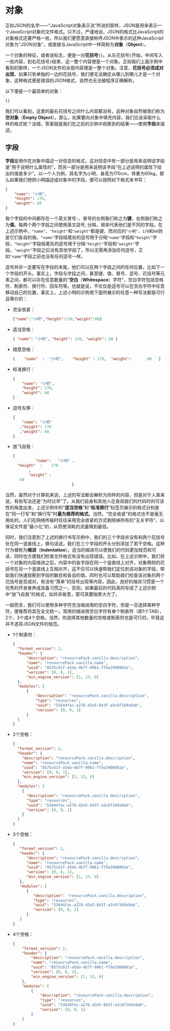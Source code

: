 # 对象

正如JSON的名字——“JavaScript对象表示法”所说的那样，JSON是用来表示一个JavaScript对象的文件格式。只不过，严谨地说，JSON的格式比JavaScript的对象格式还要严格一些，所以我们更愿意直接称呼JSON中表示的这种JavaScript对象为“JSON对象”，或直接与JavaScript中一样简称为**对象**（**Object**）。

一个对象的特征，或者说标志，便是一对**花括号**`{}`。从左花括号`{`开始，中间写入一些内容，到右花括号`}`结束，这一整个内容便是一个对象。正如我们上面示例中看到的那样，一个JSON文件的全部内容便是一整个对象。注意，**花括号必须成对出现**，如果只有单独的一边的花括号，我们便无法确定从哪儿到哪儿才是一个对象，这种格式便是错误的JSON格式，自然也无法被程序正确解析。

以下便是一个最简单的对象：

```json
{}
```

我们可以看到，这里的最右花括号之间什么内容都没有，这种对象自然被我们称为**空对象**（**Empty Object**）。那么，如果要向对象中填充内容，我们应该采取什么样的格式呢？没错，答案就是我们在之前的示例中观察到的结果——使用**字段**来描述。

## 字段

**字段**是用作在对象中描述一对信息的格式，这对信息中有一部分是用来说明该字段是“用于说明什么属性的”，而另一部分是用来说明该字段“在上述说明的属性下给出的值是多少”。以一个人为例，其名字为小明，身高为170cm，体重为60kg。那么如果我们想把小明描述成对象中的字段，便可以按照如下格式来书写：

```json
{
    "name": "小明",
    "height": 170,
    "weight": 60
}
```

每个字段的中间都存在一个英文冒号`:`，冒号的左侧我们称之为**键**，右侧我们称之为**值**。每两个两个字段之间使用英文逗号`,`分隔，用来代表他们是不同的字段。在上述示例中，`"name"`、`"height"`和`"weight"`都是键，而对应的`"小明"`、`170`和`60`则是它们各自的值。`"name"`字段结尾处的逗号用于分隔`"name"`字段和`"height"`字段，`"height"`字段结尾处的逗号用于分隔`"height"`字段和`"weight"`字段。`"weight"`字段之后没有其他字段了，所以无需再添加任何逗号，正如`"name"`字段之前也没有任何逗号一样。

逗号并非一定要写在字段的末尾，他们可以在两个字段之间的任何位置，比如下一个字段的开头。事实上，字段与字段之间，甚至键、值、冒号、逗号、花括号等元素之间，都可以存在任意数量的“**空白**（**Whitespace**）字符”，空白字符包括空格符、制表符、换行符、回车符等。也就是说，不仅仅是逗号可以在空白字符中任意移动自己的位置，事实上，上述小明的示例用下面所展示的任意一种写法都是可行且等价的：

- 完全收紧：

  ```json
  {"name":"小明","height":170,"weight":60}
  ```

- 适当空格：

  ```json
  { "name": "小明", "height": 170, "weight": 60 }
  ```

- 随意空格：

  ```json
  {    "name"  :  "小明",    "height" : 170,  "weight":       60   }
  ```

- 标准换行：

  ```json
  {
      "name": "小明",
      "height": 170,
      "weight": 60
  }
  ```

- 逗号左移：

  ```json
  {
      "name": "小明"
     ,"height": 170
     ,"weight": 60
  }
  ```

- 放飞自我：

  ```json
  {
            "name":   "小明" ,
    "height"  :    170
         ,
         "weight" :
     60
                            }
  ```


当然，虽然对于计算机来说，上述的写法都会解析为同样的内容，但是对于人类来说，有些写法还是“为时过早”了。从我们自身和其他人在查阅我们的代码时的可读性的角度出发，上述示例中的“**适当空格**”和“**标准换行**”标签页展示的格式分别是在“同一行写”和“换行写”时**最为推荐的格式**。当然，“完全收紧”的格式也不是毫无用处的，人们在网络传输时往往采用完全收紧的方式剔除掉所有的“无关字符”，以保证文件是“最小化”的，从而使消耗的流量降到最低。

同时，我们注意到了上述的换行书写示例中，我们的三个字段并没有和两个花括号处在同一竖直线上，换句话说，我们在三个字段的开头分别添加了若干空格。这种行为被称为**缩进**（**Indentation**）。适当的缩进可以使我们的代码更加规范和可读，同时也方便我们检查文件格式有没有出现错误。比如，在上述示例中，我们将一个对象的内容缩进之后，内容中的各字段在同一个竖直线上对齐，对象两侧的花括号在另一个竖直线上互相对齐，这不仅可以快速帮我们定位到该对象的字段，帮助我们快速观察到字段的数目和各自的值，同时也可以帮助我们检查该对象的两个花括号是否成对，有没有“落单”的括号出现等内容，因此，良好的缩进习惯是一个优秀的开发者养成具备习惯之一，否则，如果最后的代码真的写成了上述示例中“放飞自我”的格式，如并非故意，那可真要贻笑大方了。

一般而言，我们可以使用多种字符充当缩进用的空白字符，但是一旦选择某种字符，便推荐将其在全文统一。常用的缩进用空白字符有单个制表符（即1个TAB），2个、3个或4个空格，当然，你选择其他数量的空格或制表符也是可行的，毕竟这并不违背JSON文件的规范。

- 1个制表符：

  ```json
  {
  	"format_version": 2,
  	"header": {
  		"description": "resourcePack.vanilla.description",
  		"name": "resourcePack.vanilla.name",
  		"uuid": "0575c61f-a5da-4b7f-9961-ffda2908861e",
  		"version": [0, 0, 1],
  		"min_engine_version": [1, 13, 0]
  	},
  	"modules": [
  		{
  			"description": "resourcePack.vanilla.description",
  			"type": "resources",
  			"uuid": "53644fac-a276-42e5-843f-a3c6f169a9ab",
  			"version": [0, 0, 1]
  		}
  	]
  }
  ```

- 2个空格：

  ```json
  {
    "format_version": 2,
    "header": {
      "description": "resourcePack.vanilla.description",
      "name": "resourcePack.vanilla.name",
      "uuid": "0575c61f-a5da-4b7f-9961-ffda2908861e",
      "version": [0, 0, 1],
      "min_engine_version": [1, 13, 0]
    },
    "modules": [
      {
        "description": "resourcePack.vanilla.description",
        "type": "resources",
        "uuid": "53644fac-a276-42e5-843f-a3c6f169a9ab",
        "version": [0, 0, 1]
      }
    ]
  }
  ```

- 3个空格：

  ```json
  {
     "format_version": 2,
     "header": {
        "description": "resourcePack.vanilla.description",
        "name": "resourcePack.vanilla.name",
        "uuid": "0575c61f-a5da-4b7f-9961-ffda2908861e",
        "version": [0, 0, 1],
        "min_engine_version": [1, 13, 0]
     },
     "modules": [
        {
           "description": "resourcePack.vanilla.description",
           "type": "resources",
           "uuid": "53644fac-a276-42e5-843f-a3c6f169a9ab",
           "version": [0, 0, 1]
        }
     ]
  }
  ```

- 4个空格：

  ```json
  {
      "format_version": 2,
      "header": {
          "description": "resourcePack.vanilla.description",
          "name": "resourcePack.vanilla.name",
          "uuid": "0575c61f-a5da-4b7f-9961-ffda2908861e",
          "version": [0, 0, 1],
          "min_engine_version": [1, 13, 0]
      },
      "modules": [
          {
              "description": "resourcePack.vanilla.description",
              "type": "resources",
              "uuid": "53644fac-a276-42e5-843f-a3c6f169a9ab",
              "version": [0, 0, 1]
          }
      ]
  }
  ```
